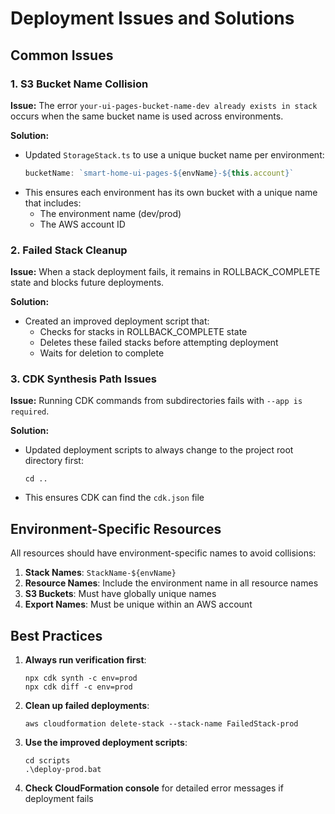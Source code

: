 # Deployment Issues and Solutions

## Common Issues

### 1. S3 Bucket Name Collision

**Issue:** The error `your-ui-pages-bucket-name-dev already exists in stack` occurs when the same bucket name is used across environments.

**Solution:** 
- Updated `StorageStack.ts` to use a unique bucket name per environment:
  ```typescript
  bucketName: `smart-home-ui-pages-${envName}-${this.account}`
  ```
- This ensures each environment has its own bucket with a unique name that includes:
  - The environment name (dev/prod)
  - The AWS account ID

### 2. Failed Stack Cleanup

**Issue:** When a stack deployment fails, it remains in ROLLBACK_COMPLETE state and blocks future deployments.

**Solution:**
- Created an improved deployment script that:
  - Checks for stacks in ROLLBACK_COMPLETE state
  - Deletes these failed stacks before attempting deployment
  - Waits for deletion to complete

### 3. CDK Synthesis Path Issues

**Issue:** Running CDK commands from subdirectories fails with `--app is required`.

**Solution:**
- Updated deployment scripts to always change to the project root directory first:
  ```batch
  cd ..
  ```
- This ensures CDK can find the `cdk.json` file

## Environment-Specific Resources

All resources should have environment-specific names to avoid collisions:

1. **Stack Names**: `StackName-${envName}`
2. **Resource Names**: Include the environment name in all resource names
3. **S3 Buckets**: Must have globally unique names
4. **Export Names**: Must be unique within an AWS account

## Best Practices

1. **Always run verification first**:
   ```
   npx cdk synth -c env=prod
   npx cdk diff -c env=prod
   ```

2. **Clean up failed deployments**:
   ```
   aws cloudformation delete-stack --stack-name FailedStack-prod
   ```

3. **Use the improved deployment scripts**:
   ```
   cd scripts
   .\deploy-prod.bat
   ```

4. **Check CloudFormation console** for detailed error messages if deployment fails